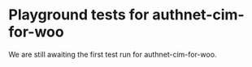 # Playground tests for authnet-cim-for-woo
We are still awaiting the first test run for authnet-cim-for-woo.
